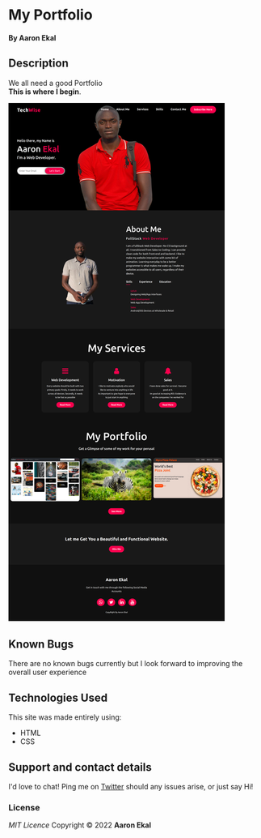 # My Portfolio

#### By **Aaron Ekal**

## Description

We all need a good Portfolio<br> <strong>This is where I begin</strong>.

![Landing page screenshot](static/Aaron-Ekal-Portfolio.png "My Portfolio")

## Known Bugs

There are no known bugs currently but I look forward to improving the overall user experience

## Technologies Used

This site was made entirely using:

- HTML
- CSS

## Support and contact details

I'd love to chat! Ping me on [Twitter](https://twitter.com/aaronekal) should any issues arise, or just say Hi!

### License

_MIT Licence_
Copyright &copy; 2022 **Aaron Ekal**